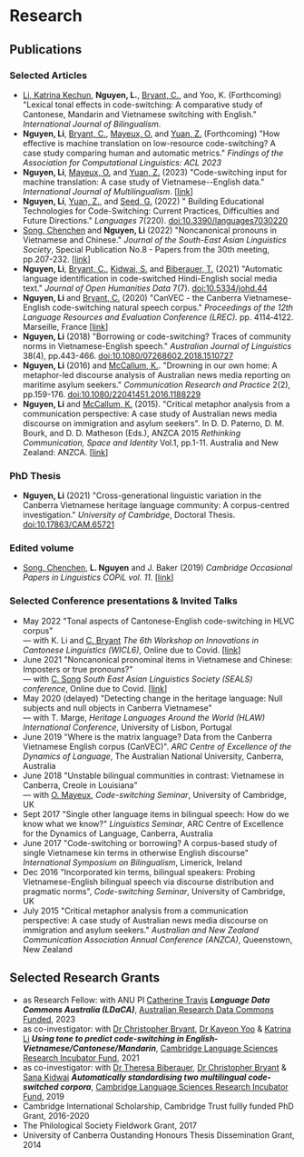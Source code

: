 # Research
## Publications

### Selected Articles
+ [Li, Katrina Kechun](https://www.phonetics.mmll.cam.ac.uk/staff/katrina-kechun-li), **Nguyen, L.**, [Bryant, C.](https://www.cl.cam.ac.uk/~cjb255/), and Yoo, K. (Forthcoming) "Lexical tonal effects in code-switching: A comparative study of Cantonese, Mandarin and Vietnamese switching with English." *International Journal of Bilingualism*.
+ **Nguyen, Li**, [Bryant, C.](https://www.cl.cam.ac.uk/~cjb255/), [Mayeux, O.](https://sites.google.com/view/mayeux) and [Yuan, Z.](https://www.cl.cam.ac.uk/~zy249/) (Forthcoming) "How effective is machine translation on low-resource code-switching? A case study comparing human and automatic metrics." *Findings of the Association for Computational Linguistics: ACL 2023*
+ **Nguyen, Li**, [Mayeux, O.](https://sites.google.com/view/mayeux) and [Yuan, Z.](https://www.cl.cam.ac.uk/~zy249/) (2023) "Code-switching input for machine translation: A case study of Vietnamese--English data." *International Journal of Multilingualism*. [[link](https://www.tandfonline.com/doi/full/10.1080/14790718.2023.2224013)]
+ **Nguyen, Li**, [Yuan, Z.](https://www.cl.cam.ac.uk/~zy249/), and [Seed, G.](https://www.cambridgeenglish.org/research-and-validation/meet-the-team/graham-seed/) (2022) " Building
Educational Technologies for Code-Switching: Current Practices, Difficulties and Future Directions." *Languages* 7(220). [doi:10.3390/languages7030220](https://doi.org/10.3390/languages7030220)
+ [Song, Chenchen](https://www.juliosong.com/) and **Nguyen, Li** (2022) "Noncanonical  pronouns  in  Vietnamese  and  Chinese." *Journal of the South-East Asian Linguistics Society*, Special Publication No.8 - Papers from the 30th meeting, pp.207-232. [[link](https://evols.library.manoa.hawaii.edu/handle/10524/52498)]
+ **Nguyen, Li**, [Bryant, C.](https://www.cl.cam.ac.uk/~cjb255/), [Kidwai, S.](https://sanakidwai.github.io/about.html) and [Biberauer, T.](https://www.mmll.cam.ac.uk/dr-theresa-biberauer) (2021) "Automatic language identification in code-switched Hindi-English social media text." *Journal of Open Humanities Data* 7(7). [doi:10.5334/johd.44](http://doi.org/10.5334/johd.44)
+ **Nguyen, Li** and [Bryant, C.](https://www.cl.cam.ac.uk/~cjb255/) (2020) "CanVEC - the Canberra Vietnamese-English code-switching natural speech corpus." *Proceedings of the 12th Language Resources and Evaluation Conference (LREC).* pp. 4114‑4122. Marseille, France [[link](https://www.aclweb.org/anthology/2020.lrec-1.507.pdf)] 
+ **Nguyen, Li** (2018) "Borrowing or code-switching? Traces of community norms in Vietnamese-English speech." *Australian Journal of Linguistics* 38(4), pp.443-466. [doi:10.1080/07268602.2018.1510727](https://www.tandfonline.com/doi/abs/10.1080/07268602.2018.1510727) 
+ **Nguyen, Li** (2016) and [McCallum, K.](https://www.canberra.edu.au/about-uc/faculties/arts-design/courses/communications-staff/media-and-public-affairs/mccallum-kerry). "Drowning in our own home: A metaphor-led discourse analysis of Australian news media reporting on maritime asylum seekers." *Communication Research and Practice* 2(2), pp.159-176. [doi:10.1080/22041451.2016.1188229](https://www.tandfonline.com/doi/abs/10.1080/22041451.2016.1188229)
+ **Nguyen, Li** and [McCallum, K.](https://www.canberra.edu.au/about-uc/faculties/arts-design/courses/communications-staff/media-and-public-affairs/mccallum-kerry) (2015). "Critical metaphor analysis from a communication perspective: A case study of Australian news media discourse on immigration and asylum seekers". In D. D. Paterno, D. M. Bourk, and D. D. Matheson (Eds.), ANZCA 2015 *Rethinking Communication, Space and Identity* Vol.1, pp.1-11. Australia and New Zealand: ANZCA. [[link](https://researchsystem.canberra.edu.au/ws/portalfiles/portal/11134340/ANZCA15_Nguyen_McCallum.pdf)]

### PhD Thesis
+ **Nguyen, Li** (2021) "Cross-generational linguistic variation in the Canberra Vietnamese heritage language community: A corpus-centred investigation." *University of Cambridge*, Doctoral Thesis. [doi:10.17863/CAM.65721](https://doi.org/10.17863/CAM.65721) 

### Edited volume 

+ [Song, Chenchen](https://www.juliosong.com/), **L. Nguyen** and J. Baker (2019) *Cambridge Occasional Papers in Linguistics COPiL vol. 11.* [[link](http://www.ling.cam.ac.uk/COPIL/archive.html)]

### Selected Conference presentations & Invited Talks
+ May 2022 "Tonal aspects of Cantonese-English code-switching in HLVC corpus"  
— with K. Li and [C. Bryant](https://www.cl.cam.ac.uk/~cjb255/) *The 6th Workshop on Innovations in Cantonese Linguistics (WICL6)*, Online due to Covid. [[link](https://u.osu.edu/wicl/wicl-6/)]
+ June 2021 "Noncanonical pronominal items in Vietnamese and Chinese: Imposters or true pronouns?"  
— with [C. Song](https://www.juliosong.com/) *South East Asian Linguistics Society (SEALS) conference*, Online due to Covid. [[link](https://sites.google.com/site/sealsjournal/seals-and-jseals-history/seals-online-2021/seals-2021-program)]
+ May 2020 (delayed) "Detecting change in the heritage language: Null subjects and null objects in Canberra Vietnamese"  
— with T. Marge, *Heritage Languages Around the World (HLAW) International Conference*, University of Lisbon, Portugal
+ June 2019 "Where is the matrix language? Data from the Canberra Vietnamese English corpus (CanVEC)". *ARC Centre of Excellence of the Dynamics of Language*, The Australian National University, Canberra, Australia
+ June 2018 "Unstable bilingual communities in contrast: Vietnamese in Canberra, Creole in Louisiana"  
— with [O. Mayeux](https://sites.google.com/view/mayeux), *Code-switching Seminar*, University of Cambridge, UK
+ Sept 2017 "Single other language items in bilingual speech: How do we know what we know?"
*Linguistics Seminar*, ARC Centre of Excellence for the Dynamics of Language, Canberra, Australia
+ June 2017 "Code-switching or borrowing? A corpus-based study of single Vietnamese kin terms in otherwise English discourse" 
*International Symposium on Bilingualism*, Limerick, Ireland
+ Dec 2016 "Incorporated kin terms, bilingual speakers: Probing Vietnamese-English bilingual speech via discourse distribution and
pragmatic norms", *Code-switching Seminar*, University of Cambridge, UK
+ July 2015 "Critical metaphor analysis from a communication perspective: A case study of Australian news media discourse on immigration and asylum seekers." 
*Australian and New Zealand Communication Association Annual Conference (ANZCA)*, Queenstown, New Zealand

## Selected Research Grants
+ as Research Fellow: with ANU PI [Catherine Travis](https://researchers.anu.edu.au/researchers/travis-ce) **_Language Data Commons Australia (LDaCA)_**, [Australian Research Data Commons Funded](https://ardc.edu.au/project/language-data-commons-of-australia-ldaca/), 2023
+ as co-investigator: with [Dr Christopher Bryant](https://www.cl.cam.ac.uk/~cjb255/), [Dr Kayeon Yoo](https://www.phonetics.mmll.cam.ac.uk/staff/kayeon-yoo) & [Katrina Li](https://www.phonetics.mmll.cam.ac.uk/staff/kechunkatrina-li/) **_Using tone to predict code-switching in English-Vietnamese/Cantonese/Mandarin_**, [Cambridge Language Sciences Research Incubator Fund](https://www.languagesciences.cam.ac.uk/funding/language-sciences-research-incubator-fund), 2021 
+ as co-investigator: with [Dr Theresa Biberauer](https://www.mml.cam.ac.uk/dr-theresa-biberauer),  [Dr Christopher Bryant](https://www.cl.cam.ac.uk/~cjb255/) & [Sana Kidwai](https://sanakidwai.github.io/) **_Automatically standardising two multilingual code-switched corpora_**, [Cambridge Language Sciences Research Incubator Fund](https://www.languagesciences.cam.ac.uk/funding/language-sciences-research-incubator-fund), 2019
+ Cambridge International Scholarship, Cambridge Trust fullly funded PhD Grant, 2016-2020 
+ The Philological Society Fieldwork Grant, 2017 
+ University of Canberra Oustanding Honours Thesis Dissemination Grant, 2014 
